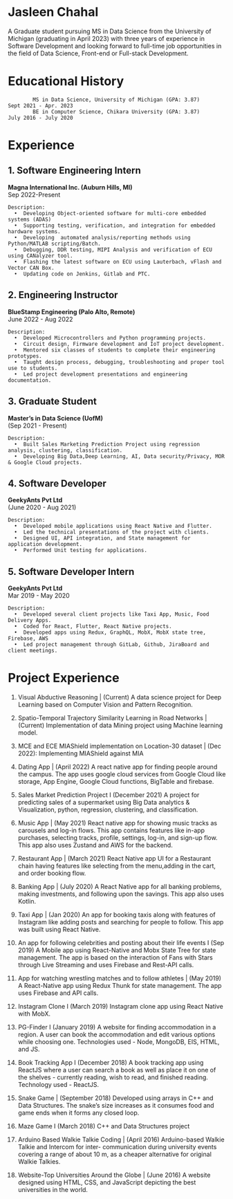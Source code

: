 ﻿# Jasleen Chahal
A Graduate student pursuing MS in Data Science from the University of Michigan (graduating in April 2023) with three years of experience in Software Development and looking forward to full-time job opportunities in the field of Data Science, Front-end or Full-stack Development.


# Educational History
```
        MS in Data Science, University of Michigan (GPA: 3.87)          Sept 2021 - Apr. 2023
        BE in Computer Science, Chikara University (GPA: 3.87)      	July 2016 - July 2020
```


# Experience

## 1.   Software Engineering Intern 
<strong>Magna International Inc. (Auburn Hills, MI)</strong>                                 
        Sep 2022-Present
```
Description:
  •  Developing Object-oriented software for multi-core embedded systems (ADAS)
  •  Supporting testing, verification, and integration for embedded hardware systems.
  •  Developing  automated analysis/reporting methods using Python/MATLAB scripting/Batch.
  •  Debugging, DDR testing, MIPI Analysis and verification of ECU using CANalyzer tool.
  •  Flashing the latest software on ECU using Lauterbach, vFlash and Vector CAN Box.
  •  Updating code on Jenkins, Gitlab and PTC.
```

## 2.   Engineering Instructor             
<strong>BlueStamp Engineering (Palo Alto, Remote)</strong><br>
        June 2022 - Aug 2022
```
Description:
  •  Developed Microcontrollers and Python programming projects.
  •  Circuit design, Firmware development and IoT project development.
  •  Mentored six classes of students to complete their engineering prototypes.
  •  Taught design process, debugging, troubleshooting and proper tool use to students.
  •  Led project development presentations and engineering documentation.
```                

## 3.   Graduate Student     
<strong>Master’s in Data Science (UofM)</strong> <br>
        (Sep 2021 - Present)
```
Description:
  •  Built Sales Marketing Prediction Project using regression analysis, clustering, classification.
  •  Developing Big Data,Deep Learning, AI, Data security/Privacy, MOR & Google Cloud projects.
```

## 4.   Software Developer 
<strong>GeekyAnts Pvt Ltd</strong><br>
        (June 2020 - Aug 2021)
```
Description:
  •  Developed mobile applications using React Native and Flutter.
  •  Led the technical presentations of the project with clients. 
  •  Designed UI, API integration, and State management for application development.
  •  Performed Unit testing for applications.
```

## 5.   Software Developer Intern 
<strong>GeekyAnts Pvt Ltd</strong><br>
        Mar 2019 - May 2020
```
Description:
  •  Developed several client projects like Taxi App, Music, Food Delivery Apps.
  •  Coded for React, Flutter, React Native projects.
  •  Developed apps using Redux, GraphQL, MobX, MobX state tree, Firebase, AWS
  •  Led project management through GitLab, Github, JiraBoard and client meetings.
```


# Project Experience

1. Visual Abductive Reasoning | (Current) 
        A data science project for Deep Learning based on Computer Vision and Pattern Recognition. 
        
2. Spatio-Temporal Trajectory Similarity Learning in Road Networks  | (Current) 
         Implementation of data Mining project using Machine learning model.
        
3. MCE and ECE MIAShield implementation on Location-30 dataset | (Dec 2022): 
        Implementing MIAShield against MIA
        
4. Dating App | (April 2022)
        A react native app for finding people around the campus. The app uses google cloud services from Google Cloud like storage, App Engine, Google Cloud                 functions, BigTable and firebase.
        
5. Sales Market Prediction Project I (December 2021)
        A project for predicting sales of a supermarket using Big Data analytics & Visualization, python, regression, clustering, and classification.
        
6. Music App | (May 2021)
        React native app for showing music tracks as carousels and log-in flows. This app  contains features like in-app purchases, selecting tracks, profile,               settings, log-in, and sign-up flow. This app also uses Zustand and AWS for the backend.
        
7. Restaurant App | (March 2021)
        React Native app UI for a Restaurant chain having features like selecting from the menu,adding in the cart, and order booking flow.
        
8. Banking App | (July 2020) 
        A React Native app for all banking problems, making investments, and following upon the savings. This app also uses Kotlin.
        
9. Taxi App | (Jan 2020) 
        An app for booking taxis along with features of Instagram like adding posts and searching for people to follow. This app was built using React Native.
        
10. An app for following celebrities and posting about their life events I (Sep 2019) 
        A Mobile app using React-Native and Mobx State Tree for state management. The app is based on the interaction of Fans with Stars through Live Streaming and           uses Firebase and Rest-API calls.
        
11. App for watching wrestling matches and to follow athletes | (May 2019)
        A React-Native app using Redux Thunk for state management. The app uses Firebase and API calls.
        
12. Instagram Clone I (March 2019)
        Instagram clone app using React Native with MobX.
        
13. PG-Finder I (January 2019)
        A website for finding accommodation in a region. A user can book the accommodation and edit various options while choosing one. Technologies used - Node,             MongoDB, EIS, HTML, and JS.
        
14. Book Tracking App I (December 2018)
        A book tracking app using ReactJS where a user can search a book   as well as place it on one of the shelves - currently reading, wish to read, and finished         reading. Technology used - ReactJS.
        
15. Snake Game | (September 2018)
        Developed using arrays in C++ and Data Structures. The snake’s size increases as it consumes food and game ends when it forms any closed loop.
        
16. Maze Game I (March 2018)
         C++ and Data Structures project

17. Arduino Based Walkie Talkie Coding | (April 2016) 
        Arduino-based Walkie Talkie and Intercom for inter- communication during university events covering a range of about 10 m, as a cheaper                               alternative for original Walkie Talkies.
       
18. Website-Top Universities Around the Globe | (June 2016)
        A website designed using HTML, CSS, and JavaScript depicting the best universities in the world.







